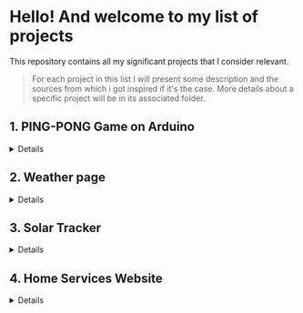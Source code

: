 # Hello! And welcome to my list of projects

This repository contains all my significant projects that I consider relevant.

> For each project in this list I will present some description and the sources from which i got inspired if it's the case. More details about a specific project will be in its associated folder.

## 1. PING-PONG Game on Arduino

<details>

### Source of inspiration

<https://www.tinkercad.com/things/8B5LpJXjQRa-ping-pong-game>

### Description

Imagine this situation: you are with your friends somewhere out and the boredom makes its appearance. Everyone wants to do something different and go to different places. Lucky for you that you have an amazing game of Ping-Pong that will enjoy everyone. All they had to do is to move the paddle with the help of a potentiometer and try to hit the ball.

This project was done in December 2023 as a project for "Linear Electronic Circuits" course from my faculty.
![Ping-pong Home Page](https://github.com/claulau001/projects/assets/147533902/0cc0fe97-e4ea-4b47-b542-265892e81b42)

### What I've learned

- how to handle real time given tasks (the move of potentiometer, press the button)
- working with classes
- implementing a circuit and using it
- how the digital/analog signals works

</details>

## 2. Weather page

<details>

### Description

You want to go on a vacation somewhere far from your home country, but you're unsure about the current weather conditions. You have a couple of options to get informed: you could open your phone's basic weather app that everyone uses, or you could check out my weather page. There, you can search for your desired destination. You'll receive the best weather information for the current day or for the next 5 days.

This project was done in December 2023 as a project for "Web Technologies" course from my faculty.

### What I've learned

- fundamental JavaScript
- using fetch functionality
- solving UI/UX tasks
- working with APIs

</details>

## 3. Solar Tracker

<details>

### Description

We all use electrical energy in our daily lives, but not everyone considers where this energy comes from. It's crucial to rely on renewable sources for our electricity. In this project, I aim to maximize the efficiency of a solar panel by enabling it to track the sun, allowing it to generate electricity more effectively. I've designed this solar tracker to be user-friendly: simply position it with the photoresistors facing east, south, and west, and you can enjoy clean energy for your devices.

This project was done in August 2024 for personal use.

### What I've learned

- working with a stepper motor
- using a voltage divider
- using a receiver module

</details>

## 4. Home Services Website

<details>

### Description

You own a nationally recognized company that provides home services, but you believe you can enhance your business by streamlining the scheduling process and improving service record management. One effective solution is to develop a full-stack application with database access to efficiently store and manage data. This not only simplifies internal operations but also creates an opportunity for customers to book appointments more easily and check employee availability.

This project was done in December 2025 as a project for "Web application with Java" and "Databases" courses from my faculty.

### What I've learned

- SQL Syntax
- working with database from backend
- making a full-stack application
- connecting backend to frontend

</details>
